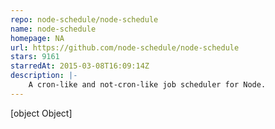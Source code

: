 ```yaml
---
repo: node-schedule/node-schedule
name: node-schedule
homepage: NA
url: https://github.com/node-schedule/node-schedule
stars: 9161
starredAt: 2015-03-08T16:09:14Z
description: |-
    A cron-like and not-cron-like job scheduler for Node.
---
```


[object Object]
